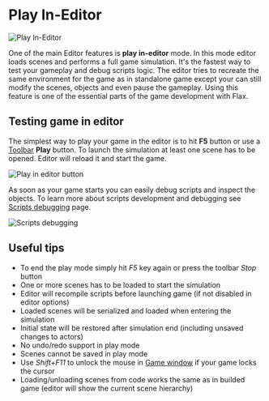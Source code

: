 # Play In-Editor

![Play In-Editor](media/play-in-editor.jpg)

One of the main Editor features is **play in-editor** mode.
In this mode editor loads scenes and performs a full game simulation.
It's the fastest way to test your gameplay and debug scripts logic.
The editor tries to recreate the same environment for the game as in standalone game except your can still modify the scenes, objects and even pause the gameplay.
Using this feature is one of the essential parts of the game development with Flax.

## Testing game in editor

The simplest way to play your game in the editor is to hit **F5** button or use a [Toolbar](windows/toolbar.md) **Play** button. To launch the simulation at least one scene has to be opened. Editor will reload it and start the game.

![Play in editor button](media/play-in-editor-button.jpg)

As soon as your game starts you can easily debug scripts and inspect the objects. To learn more about scripts development and debugging see [Scripts debugging](../scripting/debugging/index.md) page.

![Scripts debugging](../scripting/debugging/media/editor_debug_scripts.gif)

## Useful tips

* To end the play mode simply hit *F5* key again or press the toolbar *Stop* button
* One or more scenes has to be loaded to start the simulation
* Editor will recompile scripts before launching game (if not disabled in editor options)
* Loaded scenes will be serialized and loaded when entering the simulation
* Initial state will be restored after simulation end (including unsaved changes to actors)
* No undo/redo support in play mode
* Scenes cannot be saved in play mode
* Use *Shift+F11* to unlock the mouse in [Game window](windows/viewport.md) if your game locks the cursor
* Loading/unloading scenes from code works the same as in builded game (editor will show the current scene hierarchy)

